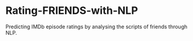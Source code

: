 # Rating-FRIENDS-with-NLP
Predicting IMDb episode ratings by analysing the scripts of friends through NLP.

